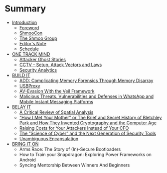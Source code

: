 # Summary

* [Introduction](README.md)
   * [Foreword](foreword.md)
   * [ShmooCon](shmoocon.md)
   * [The Shmoo Group](the_shmoo_group.md)
   * [Editor's Note](editors_note.md)
   * [Schedule](schedule.md)
* [ONE TRACK MIND](otm/one_track_mind.md)
   * [Attacker Ghost Stories](otm/01_attacker_ghost_stories.md)
   * [CCTV - Setup, Attack Vectors and Laws](otm/02_cctv_setup_attack_vectors_and_laws.md)
   * [Security Analytics](otm/03_security_analytics.md)
* [BUILD IT](build/build_it.md)
   * [ADD: Complicating Memory Forensics Through Memory Disarray](build/01_add_complicating_memory_forensics.md)
   * [USBProxy](build/02_usbproxy.md)
   * [AV-Evasion With the Veil Framework](build/03_av-evasion_with_the_veil_framework.md)
   * [Malicious Threats, Vulnerabilities and Defenses in WhatsApp and Mobile Instant Messaging Platforms](build/04_malicious_threats_vulnerabilities_and_defenses_in.md)
* [BELAY IT](belay/belay_it.md)
   * [A Critical Review of Spatial Analysis](belay/01_a_critical_review_of_spatial_analysis.md)
   * [“How I Met Your Mother” or The Brief and Secret History of Bletchley Park and How They Invented Cryptography and the Computer Age](belay/02_how_i_met_your_mother_or_the_brief_and_secret.md)
   * [Raising Costs for Your Attackers Instead of Your CFO](belay/03_raising_costs_for_your_attackers_instead_of.md)
   * [The “Science of Cyber” and the Next Generation of Security Tools](belay/04_the_science_of_cyber_and_the_next_generation.md)
   * [Unambiguous Encapsulation](belay/05_unambiguous_encapsulation.md)
* [BRING IT ON](bring/bring_it_on.md)
   * Arms Race: The Story of (In)-Secure Bootloaders
   * How to Train your Snapdragon: Exploring Power Frameworks on Android
   * Syncing Mentorship Between Winners And Beginners


